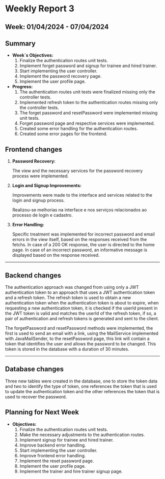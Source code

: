 # Weekly Report 3

## Week: 01/04/2024 - 07/04/2024

## Summary

- **Week´s Objectives:**
    1. Finalize the authentication routes unit tests.
    2. Implement forget password and signup for trainee and hired trainer.
    3. Start implementing the user controller.
    4. Implement the password recovery page.
    5. Implement the user profile page.
- **Progress:**
    1. The authentication routes unit tests were finalized missing only the controller tests.
    2. Implemented refresh token to the authentication routes missing only the controller tests.
    3. The forget password and resetPassword were implemented missing unit tests.
    4. Forget password page and respective services were implemented.
    5. Created some error handling for the authentication routes.
    6. Created some error pages for the frontend.

## Frontend changes

1. **Password Recovery:**

    The view and the necessary services for the password recovery process were implemented.

2. **Login and Signup Improvements:**

    Improvements were made to the interface and services related to the login and signup process.

    Realizou-se melhorias na interface e nos serviços relacionados ao processo de login e cadastro.

3. **Error Handling:**

    Specific treatment was implemented for incorrect password and email errors in the view itself, based on the responses received from the fetchs.
    In case of a 200 OK response, the user is directed to the home page.
    In case of an incorrect password, an informative message is displayed based on the response received.

---

## Backend changes

The authentication approach was changed from using only a JWT authentication token to an approach that uses a JWT authentication token and a refresh token. The refresh token is used to obtain a new authentication token when the authentication token is about to expire, when requesting a new authentication token, it is checked if the userId present in the JWT token is valid and matches the userId of the refresh token, if so, a pair of authentication and refresh tokens is generated and sent to the client.

The forgetPassword and resetPassword methods were implemented, the first is used to send an email with a link, using the MailService implemented with JavaMailSender, to the resetPassword page, this link will contain a token that identifies the user and allows the password to be changed. This token is stored in the database with a duration of 30 minutes.

---

## Database changes

Three new tables were created in the database, one to store the token data and two to identify the type of token, one references the token that is used to update the authentication token and the other references the token that is used to recover the password.

## Planning for Next Week

- **Objectives:**
    1. Finalize the authentication routes unit tests.
    2. Make the necessary adjustments to the authentication routes.
    3. Implement signup for trainee and hired trainer.
    4. Improve backend error handling.
    5. Start implementing the user controller.
    6. Improve frontend error handling.
    7. Implement the reset password page.
    8. Implement the user profile page.
    9. Implement the trainer and hire trainer signup page.
